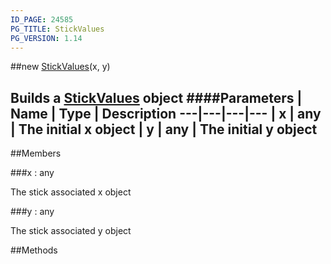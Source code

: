 ```yaml
---
ID_PAGE: 24585
PG_TITLE: StickValues
PG_VERSION: 1.14
---
```

##new [StickValues](/classes/StickValues)(x, y)

Builds a [StickValues](/classes/StickValues) object
####Parameters
 | Name | Type | Description
---|---|---|---
 | x | any | The initial x object
 | y | any | The initial y object
---

##Members

###x : any


The stick associated x object

###y : any


The stick associated y object



##Methods
